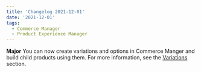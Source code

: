 ```yaml
---
title: 'Changelog 2021-12-01'
date: '2021-12-01'
tags:
  - Commerce Manager
  - Product Experience Manager
---
```

**Major** You can now create variations and options in Commerce Manger and build child products using them. For more information, see the [Variations](/docs/api/pxm/products/variations) section.
